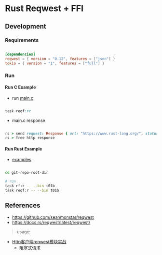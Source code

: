 # Rust Reqwest + FFI


## Development

### Requirements

```toml

[dependencies]
reqwest = { version = "0.12", features = ["json"] }
tokio = { version = "1", features = ["full"] }

```


### Run

#### Run C Example

- run [main.c](./main.c)


```ruby

task reqf:rc

```

- main.c response

```ruby

rs > send request: Response { url: "https://www.rust-lang.org/", status: 200, headers: {"content-type": "text/html; charset=utf-8", "content-length": "19898", "connection": "keep-alive", "report-to": "{\"group\":\"heroku-nel\",\"max_age\":3600,\"endpoints\":[{\"url\":\"https://nel.heroku.com/reports?ts=1741001896&sid=67ff5de4-ad2b-4112-9289-cf96be89efed&s=eD3WSDJBU5eZuilI1%2BsAGbcrYwlzj4uQ5%2F5PtRplAws%3D\"}]}", "reporting-endpoints": "heroku-nel=https://nel.heroku.com/reports?ts=1741001896&sid=67ff5de4-ad2b-4112-9289-cf96be89efed&s=eD3WSDJBU5eZuilI1%2BsAGbcrYwlzj4uQ5%2F5PtRplAws%3D", "nel": "{\"report_to\":\"heroku-nel\",\"max_age\":3600,\"success_fraction\":0.005,\"failure_fraction\":0.05,\"response_headers\":[\"Via\"]}", "via": "1.1 vegur, 1.1 d96c44188c84dbd785e3172d07c41070.cloudfront.net (CloudFront)", "server": "Rocket", "x-frame-options": "SAMEORIGIN", "x-content-type-options": "nosniff", "permissions-policy": "interest-cohort=()", "x-xss-protection": "1; mode=block", "strict-transport-security": "max-age=63072000", "referrer-policy": "no-referrer, strict-origin-when-cross-origin", "content-security-policy": "default-src 'self'; frame-ancestors 'self'; img-src 'self' avatars.githubusercontent.com; frame-src 'self' player.vimeo.com", "date": "Mon, 03 Mar 2025 11:38:15 GMT", "x-cache": "Miss from cloudfront", "x-amz-cf-pop": "TPE53-P1", "x-amz-cf-id": "d7KNmvz5It3PrzC6nW1e92oJkdZB_n9ZUcIi6K5zHYwZKA8tEk9_cw=="} }
rs > free http response

```


#### Run Rust Example

- [examples](./examples/)


```bash

cd git-repo-root-dir

# run
task rf:r -- --bin t01b
task reqf:r -- --bin t01b

```


## References

- https://github.com/seanmonstar/reqwest
- https://docs.rs/reqwest/latest/reqwest/


> usage:

- [Http客户端reqwest模块实战](https://juejin.cn/post/7226177081197068346)
    - 阻塞式请求 